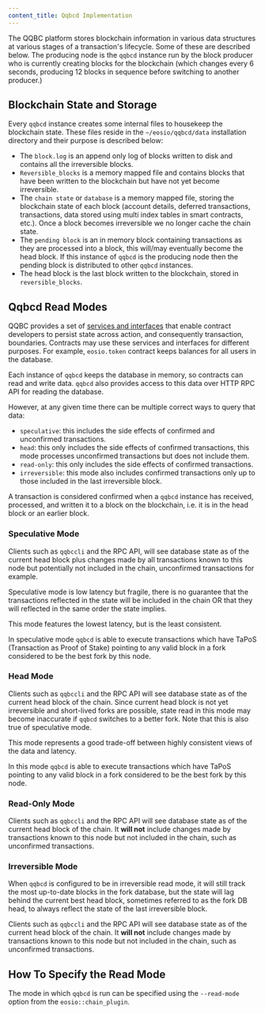 ```yaml
---
content_title: Qqbcd Implementation
---
```


The QQBC platform stores blockchain information in various data structures at various stages of a transaction's lifecycle. Some of these are described below. The producing node is the `qqbcd` instance run by the block producer who is currently creating blocks for the blockchain (which changes every 6 seconds, producing 12 blocks in sequence before switching to another producer.)

## Blockchain State and Storage

Every `qqbcd` instance creates some internal files to housekeep the blockchain state. These files reside in the `~/eosio/qqbcd/data` installation directory and their purpose is described below:

* The `block.log` is an append only log of blocks written to disk and contains all the irreversible blocks.
* `Reversible_blocks` is a memory mapped file and contains blocks that have been written to the blockchain but have not yet become irreversible.
* The `chain state` or `database` is a memory mapped file, storing the blockchain state of each block (account details, deferred transactions, transactions, data stored using multi index tables in smart contracts, etc.). Once a block becomes irreversible we no longer cache the chain state.
* The `pending block` is an in memory block containing transactions as they are processed into a block, this will/may eventually become the head block. If this instance of `qqbcd` is the producing node then the pending block is distributed to other `qqbcd` instances.
* The head block is the last block written to the blockchain, stored in `reversible_blocks`.

## Qqbcd Read Modes

QQBC provides a set of [services and interfaces](https://developers.eos.io/eosio-cpp/docs/db-api) that enable contract developers to persist state across action, and consequently transaction, boundaries. Contracts may use these services and interfaces for different purposes. For example, `eosio.token` contract keeps balances for all users in the database.

Each instance of `qqbcd` keeps the database in memory, so contracts can read and write data.   `qqbcd` also provides access to this data over HTTP RPC API for reading the database.

However, at any given time there can be multiple correct ways to query that data: 
- `speculative`: this includes the side effects of confirmed and unconfirmed transactions.
- `head`: this only includes the side effects of confirmed transactions, this mode processes unconfirmed transactions but does not include them.
- `read-only`: this only includes the side effects of confirmed transactions.
- `irreversible`: this mode also includes confirmed transactions only up to those included in the last irreversible block.

A transaction is considered confirmed when a `qqbcd` instance has received, processed, and written it to a block on the blockchain, i.e. it is in the head block or an earlier block.

### Speculative Mode

Clients such as `qqbccli` and the RPC API, will see database state as of the current head block plus changes made by all transactions known to this node but potentially not included in the chain, unconfirmed transactions for example.

Speculative mode is low latency but fragile, there is no guarantee that the transactions reflected in the state will be included in the chain OR that they will reflected in the same order the state implies.  

This mode features the lowest latency, but is the least consistent. 

In speculative mode `qqbcd` is able to execute transactions which have TaPoS (Transaction as Proof of Stake) pointing to any valid block in a fork considered to be the best fork by this node.

### Head Mode

Clients such as `qqbccli` and the RPC API will see database state as of the current head block of the chain.  Since current head block is not yet irreversible and short-lived forks are possible, state read in this mode may become inaccurate  if `qqbcd` switches to a better fork.  Note that this is also true of speculative mode.  

This mode represents a good trade-off between highly consistent views of the data and latency.

In this mode `qqbcd` is able to execute transactions which have TaPoS pointing to any valid block in a fork considered to be the best fork by this node.

### Read-Only Mode

Clients such as `qqbccli` and the RPC API will see database state as of the current head block of the chain. It **will not** include changes made by transactions known to this node but not included in the chain, such as unconfirmed transactions.

### Irreversible Mode

When `qqbcd` is configured to be in irreversible read mode, it will still track the most up-to-date blocks in the fork database, but the state will lag behind the current best head block, sometimes referred to as the fork DB head, to always reflect the state of the last irreversible block. 

Clients such as `qqbccli` and the RPC API will see database state as of the current head block of the chain. It **will not** include changes made by transactions known to this node but not included in the chain, such as unconfirmed transactions.

## How To Specify the Read Mode

The mode in which `qqbcd` is run can be specified using the `--read-mode` option from the `eosio::chain_plugin`.
